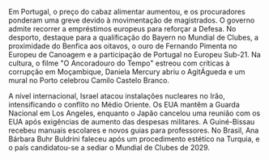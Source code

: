 Em Portugal, o preço do cabaz alimentar aumentou, e os procuradores ponderam uma greve devido à movimentação de magistrados. O governo admite recorrer a empréstimos europeus para reforçar a Defesa. No desporto, destaque para a qualificação do Bayern no Mundial de Clubes, a proximidade do Benfica aos oitavos, o ouro de Fernando Pimenta no Europeu de Canoagem e a participação de Portugal no Europeu Sub-21. Na cultura, o filme "O Ancoradouro do Tempo" estreou com críticas à corrupção em Moçambique, Daniela Mercury abriu o AgitÁgueda e um mural no Porto celebrou Camilo Castelo Branco.

A nível internacional, Israel atacou instalações nucleares no Irão, intensificando o conflito no Médio Oriente. Os EUA mantêm a Guarda Nacional em Los Angeles, enquanto o Japão cancelou uma reunião com os EUA após exigências de aumento das despesas militares. A Guiné-Bissau recebeu manuais escolares e novos guias para professores. No Brasil, Ana Bárbara Buhr Buldrini faleceu após um procedimento estético na Turquia, e o país candidatou-se a sediar o Mundial de Clubes de 2029.